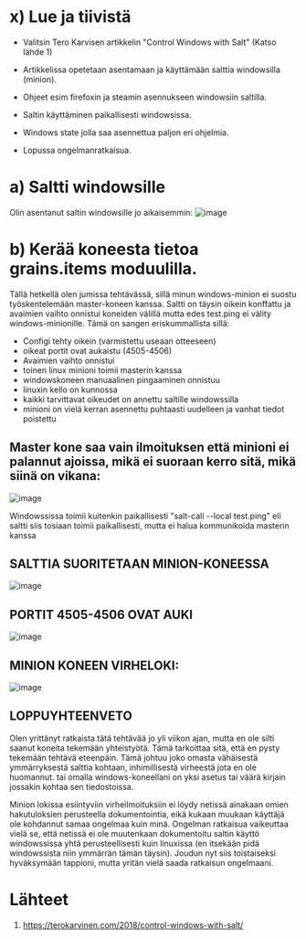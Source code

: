 # x) Lue ja tiivistä

- Valitsin Tero Karvisen artikkelin "Control Windows with Salt" (Katso lähde 1)

- Artikkelissa opetetaan asentamaan ja käyttämään salttia windowsilla (minion).
- Ohjeet esim firefoxin ja steamin asennukseen windowsiin saltilla.
- Saltin käyttäminen paikallisesti windowsissa.
- Windows state jolla saa asennettua paljon eri ohjelmia.
- Lopussa ongelmanratkaisua.


# a) Saltti windowsille

Olin asentanut saltin windowsille jo aikaisemmin:
![image](https://github.com/JereKokko02/Palvelinten-hallinta/assets/165003744/95c496f2-aa76-4253-b830-fdd159a733db)


# b) Kerää koneesta tietoa grains.items moduulilla.

Tällä hetkellä olen jumissa tehtävässä, sillä minun windows-minion ei suostu työskentelemään master-koneen kanssa. Saltti on täysin oikein konffattu ja avaimien vaihto onnistui koneiden välillä mutta edes test.ping ei välity windows-minionille. Tämä on sangen eriskummallista sillä:

- Configi tehty oikein (varmistettu useaan otteeseen)
- oikeat portit ovat aukaistu (4505-4506)
- Avaimien vaihto onnistui
- toinen linux minioni toimii masterin kanssa
- windowskoneen manuaalinen pingaaminen onnistuu
- linuxin kello on kunnossa
- kaikki tarvittavat oikeudet on annettu saltille windowssilla
- minioni on vielä kerran asennettu puhtaasti uudelleen ja vanhat tiedot poistettu




## Master kone saa vain ilmoituksen että minioni ei palannut ajoissa, mikä ei suoraan kerro sitä, mikä siinä on vikana:

![image](https://github.com/JereKokko02/Palvelinten-hallinta/assets/165003744/8b044cf4-c1cb-437d-9e50-f058eb22f3b1)

Windowssissa toimii kuitenkin paikallisesti "salt-call --local test.ping" eli saltti siis tosiaan toimii paikallisesti, mutta ei halua kommunikoida masterin kanssa


## SALTTIA SUORITETAAN MINION-KONEESSA

![image](https://github.com/JereKokko02/Palvelinten-hallinta/assets/165003744/630b8851-f993-4451-a51b-46070f34aa74)

## PORTIT 4505-4506 OVAT AUKI 

![image](https://github.com/JereKokko02/Palvelinten-hallinta/assets/165003744/e2da4162-3874-45da-8119-9cd6ceb71c58)

## MINION KONEEN VIRHELOKI:

![image](https://github.com/JereKokko02/Palvelinten-hallinta/assets/165003744/8c8091ee-1ad6-42d0-9f01-643e653afb91)

## LOPPUYHTEENVETO

Olen yrittänyt ratkaista tätä tehtävää jo yli viikon ajan, mutta en ole silti saanut koneita tekemään yhteistyötä. Tämä tarkoittaa sitä, että en pysty tekemään tehtävä eteenpäin. Tämä johtuu joko omasta vähäisestä ymmärryksestä salttia kohtaan, inhimillisestä virheestä jota en ole huomannut. tai omalla windows-koneellani on yksi asetus tai väärä kirjain jossakin kohtaa sen tiedostoissa.

Minion lokissa esiintyviin virheilmoituksiin ei löydy netissä ainakaan omien hakutuloksien perusteella dokumentointia, eikä kukaan muukaan käyttäjä ole kohdannut samaa ongelmaa kuin minä. Ongelman ratkaisua vaikeuttaa vielä se, että netissä ei ole muutenkaan dokumentoitu saltin käyttö windowssissa yhtä perusteellisesti kuin linuxissa (en itsekään pidä windowssista niin ymmärrän tämän täysin). Joudun nyt siis toistaiseksi hyväksymään tappioni, mutta yritän vielä saada ratkaisun ongelmaani.




























# Lähteet

1. https://terokarvinen.com/2018/control-windows-with-salt/
